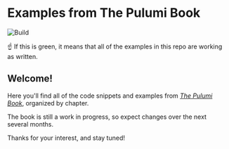 # Examples from The Pulumi Book

![Build](https://github.com/pulumibook/examples/workflows/Build/badge.svg)

:point_up: If this is green, it means that all of the examples in this repo are working as written.

## Welcome!

Here you'll find all of the code snippets and examples from [_The Pulumi Book_](https://leanpub.com/pulumi), organized by chapter.

The book is still a work in progress, so expect changes over the next several months.

Thanks for your interest, and stay tuned!
